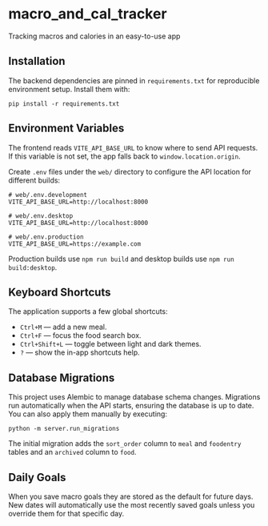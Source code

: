 # macro_and_cal_tracker
Tracking macros and calories in an easy-to-use app

## Installation

The backend dependencies are pinned in `requirements.txt` for reproducible
environment setup. Install them with:

```
pip install -r requirements.txt
```

## Environment Variables

The frontend reads `VITE_API_BASE_URL` to know where to send API requests. If this
variable is not set, the app falls back to `window.location.origin`.

Create `.env` files under the `web/` directory to configure the API location for
different builds:

```
# web/.env.development
VITE_API_BASE_URL=http://localhost:8000

# web/.env.desktop
VITE_API_BASE_URL=http://localhost:8000

# web/.env.production
VITE_API_BASE_URL=https://example.com
```

Production builds use `npm run build` and desktop builds use `npm run build:desktop`.

## Keyboard Shortcuts

The application supports a few global shortcuts:

- `Ctrl+M` — add a new meal.
- `Ctrl+F` — focus the food search box.
- `Ctrl+Shift+L` — toggle between light and dark themes.
- `?` — show the in-app shortcuts help.

## Database Migrations

This project uses Alembic to manage database schema changes. Migrations run
automatically when the API starts, ensuring the database is up to date. You can
also apply them manually by executing:

```
python -m server.run_migrations
```

The initial migration adds the `sort_order` column to `meal` and `foodentry`
tables and an `archived` column to `food`.

## Daily Goals

When you save macro goals they are stored as the default for future days. New dates
will automatically use the most recently saved goals unless you override them for
that specific day.
